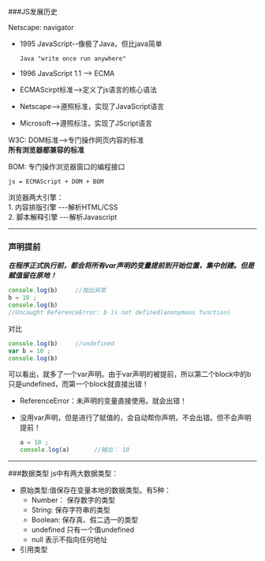 ###JS发展历史

Netscape: navigator

* 1995    JavaScript--像极了Java，但比java简单
  ```
  Java "write once run anywhere"
  ```
* 1996    JavaScript 1.1 --&gt; ECMA

* ECMAScirpt标准--&gt;定义了js语言的核心语法

* Netscape--&gt;遵照标准，实现了JavaScript语言

* Microsoft--&gt;遵照标注，实现了JScript语言

W3C: DOM标准--&gt;专门操作网页内容的标准  
     **所有浏览器都兼容的标准**

BOM: 专门操作浏览器窗口的编程接口

`js = ECMAScript + DOM + BOM`

浏览器两大引擎：  
     1. 内容排版引擎 ---解析HTML/CSS  
     2. 脚本解释引擎 ---解析Javascript

---

### 声明提前

***在程序正式执行前，都会将所有var声明的变量提前到开始位置，集中创建。但是赋值留在原地！***

```javascript
console.log(b)     //抛出异常
b = 10 ;
console.log(b)
//Uncaught ReferenceError: b is not defined(anonymous function) 
```
对比
```javascript
console.log(b)     //undefined
var b = 10 ;
console.log(b)
```
可以看出，就多了一个var声明。由于var声明的被提前，所以第二个block中的b只是undefined，而第一个block就直接出错！

* ReferenceError：未声明的变量直接使用。就会出错！
* 没用var声明，但是进行了赋值的，会自动帮你声明，不会出错。但不会声明提前！

     ```javascript
     a = 10 ;
     console.log(a)       //输出： 10
     ```
---
###数据类型
js中有两大数据类型：
* 原始类型:值保存在变量本地的数据类型。有5种：
     * Number：  保存数字的类型
     * String:   保存字符串的类型
     * Boolean:  保存真、假二选一的类型
     * undefined 只有一个值undefined
     * null      表示不指向任何地址
* 引用类型


